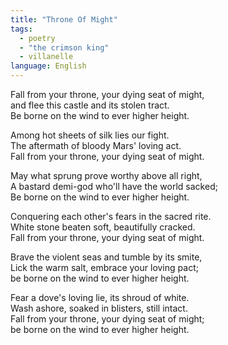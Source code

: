 ```yaml
---
title: "Throne Of Might"
tags: 
  - poetry
  - "the crimson king"
  - villanelle
language: English
---
```


Fall from your throne, your dying seat of might,  
and flee this castle and its stolen tract.  
Be borne on the wind to ever higher height.  

Among hot sheets of silk lies our fight.  
The aftermath of bloody Mars' loving act.  
Fall from your throne, your dying seat of might.  

May what sprung prove worthy above all right,  
A bastard demi-god who'll have the world sacked;  
Be borne on the wind to ever higher height.  

Conquering each other's fears in the sacred rite.  
White stone beaten soft, beautifully cracked.  
Fall from your throne, your dying seat of might.  

Brave the violent seas and tumble by its smite,  
Lick the warm salt, embrace your loving pact;  
be borne on the wind to ever higher height.  

Fear a dove's loving lie, its shroud of white.  
Wash ashore, soaked in blisters, still intact.  
Fall from your throne, your dying seat of might;  
be borne on the wind to ever higher height.  
